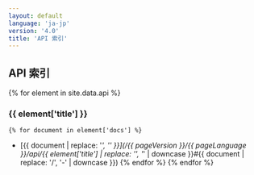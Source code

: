 ```yaml
---
layout: default
language: 'ja-jp'
version: '4.0'
title: 'API 索引'
---
```


## API 索引
{% for element in site.data.api %}
### {{ element['title'] }}
    {% for document in element['docs'] %}
* [{{ document | replace: '_', '\' }}](/{{ pageVersion }}/{{ pageLanguage }}/api/{{ element['title'] | replace: '\', '_' | downcase }}#{{ document | replace: '/', '-' | downcase }})
    {% endfor %}
{% endfor %}
